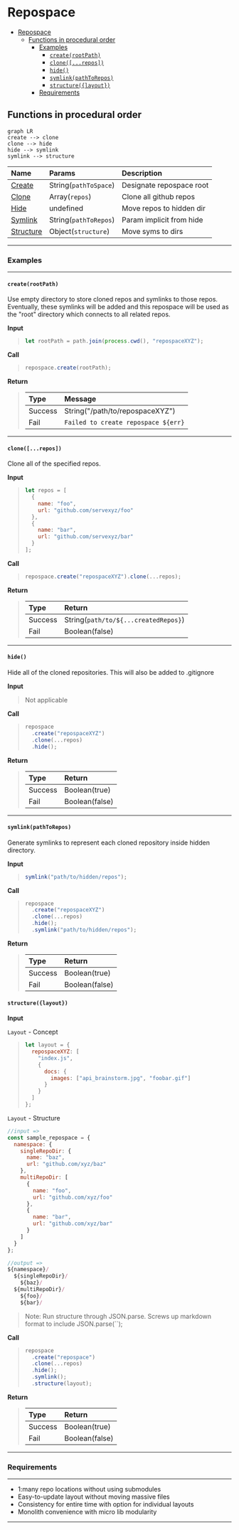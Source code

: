 # Repospace

<!-- TOC START min:1 max:5 link:true update:true -->

* [Repospace](#repospace)
  * [Functions in procedural order](#functions-in-procedural-order)
    * [Examples](#examples)
      * [`create(rootPath)`](#createrootpath)
      * [`clone([...repos])`](#clonerepos)
      * [`hide()`](#hide)
      * [`symlink(pathToRepos)`](#symlinkpathtorepos)
      * [`structure({layout})`](#structurelayout)
    * [Requirements](#requirements)

<!-- TOC END -->

## Functions in procedural order

```mermaid
graph LR
create --> clone
clone --> hide
hide --> symlink
symlink --> structure
```

| Name                      | Params                | Description              |
| :------------------------ | :-------------------- | :----------------------- |
| [Create](#createrootpath) | String(`pathToSpace`) | Designate repospace root |
| [Clone](#clone)           | Array(`repos`)        | Clone all github repos   |
| [Hide](#hide)             | undefined             | Move repos to hidden dir |
| [Symlink](#symlink)       | String(`pathToRepos`) | Param implicit from hide |
| [Structure](#structure)   | Object(`structure`)   | Move syms to dirs        |

---

### Examples

---

#### `create(rootPath)`

Use empty directory to store cloned repos and symlinks to those repos. Eventually, these symlinks will be added and this repospace will be used as the "root" directory which connects to all related repos.

**Input**

> ```js
> let rootPath = path.join(process.cwd(), "repospaceXYZ");
> ```

**Call**

> ```js
> repospace.create(rootPath);
> ```

**Return**

> | Type    | Message                             |
> | :------ | :---------------------------------- |
> | Success | String("/path/to/repospaceXYZ")     |
> | Fail    | `Failed to create repospace ${err}` |

---

#### `clone([...repos])`

Clone all of the specified repos.

**Input**

> ```js
> let repos = [
>   {
>     name: "foo",
>     url: "github.com/servexyz/foo"
>   },
>   {
>     name: "bar",
>     url: "github.com/servexyz/bar"
>   }
> ];
> ```

**Call**

> ```js
> repospace.create("repospaceXYZ").clone(...repos);
> ```

**Return**

> | Type    | Return                               |
> | :------ | :----------------------------------- |
> | Success | String(`path/to/${...createdRepos}`) |
> | Fail    | Boolean(false)                       |

---

#### `hide()`

Hide all of the cloned repositories. This will also be added to .gitignore

**Input**

> Not applicable

**Call**

> ```js
> repospace
>   .create("repospaceXYZ")
>   .clone(...repos)
>   .hide();
> ```

**Return**

> | Type    | Return         |
> | :------ | :------------- |
> | Success | Boolean(true)  |
> | Fail    | Boolean(false) |

---

#### `symlink(pathToRepos)`

Generate symlinks to represent each cloned repository inside hidden directory.

**Input**

> ```js
> symlink("path/to/hidden/repos");
> ```

**Call**

> ```js
> repospace
>   .create("repospaceXYZ")
>   .clone(...repos)
>   .hide();
>   .symlink("path/to/hidden/repos");
> ```

**Return**

> | Type    | Return         |
> | :------ | :------------- |
> | Success | Boolean(true)  |
> | Fail    | Boolean(false) |

#### `structure({layout})`

**Input**

`Layout` - Concept

> ```js
> let layout = {
>   repospaceXYZ: [
>     "index.js",
>     {
>       docs: {
>         images: ["api_brainstorm.jpg", "foobar.gif"]
>       }
>     }
>   ]
> };
> ```

`Layout` - Structure

```js
//input =>
const sample_repospace = {
  namespace: {
    singleRepoDir: {
      name: "baz",
      url: "github.com/xyz/baz"
    },
    multiRepoDir: [
      {
        name: "foo",
        url: "github.com/xyz/foo"
      },
      {
        name: "bar",
        url: "github.com/xyz/bar"
      }
    ]
  }
};

//output =>
${namespace}/
  ${singleRepoDir}/
    ${baz}/
  ${multiRepoDir}/
    ${foo}/
    ${bar}/
```

> Note: Run structure through JSON.parse. Screws up markdown format to include JSON.parse(``);

**Call**

> ```js
> repospace
>   .create("repospace")
>   .clone(...repos)
>   .hide();
>   .symlink();
>   .structure(layout);
> ```

**Return**

> | Type    | Return         |
> | :------ | :------------- |
> | Success | Boolean(true)  |
> | Fail    | Boolean(false) |

---

### Requirements

---

* 1:many repo locations without using submodules
* Easy-to-update layout without moving massive files
* Consistency for entire time with option for individual layouts
* Monolith convenience with micro lib modularity

---
